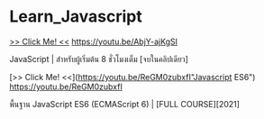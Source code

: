 # Learn_Javascript

[>> Click Me! <<](https://youtu.be/AbjY-ajKgSI"Javascript")
https://youtu.be/AbjY-ajKgSI

JavaScript | สำหรับผู้เริ่มต้น 8 ชั่วโมงเต็ม [จบในคลิปเดียว]

[>> Click Me! <<](https://youtu.be/ReGM0zubxfI"Javascript ES6")
https://youtu.be/ReGM0zubxfI

พื้นฐาน JavaScript ES6 (ECMAScript 6) | [FULL COURSE][2021]
